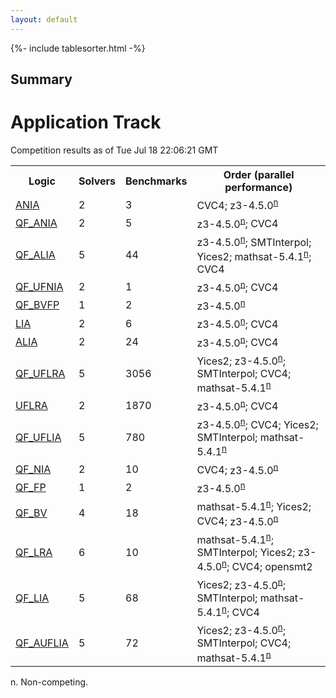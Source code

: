 ```yaml
---
layout: default
---
```

{%- include tablesorter.html -%}

## Summary

<H1>Application Track</H1>Competition results as of Tue Jul 18 22:06:21 GMT

<table>
<tr class="center">
<th>Logic</th>
<th>Solvers</th>
<th>Benchmarks</th>
<th>Order (parallel performance)</th>
</tr>
<tr>
<td rowspan="2"><a href="ANIA-app.shtml">ANIA</a>
</td>
<td rowspan="2">2</td>
<td rowspan="2">3</td>
<td>CVC4; <span class="non-competing-grey">z3-4.5.0<SUP><a href="#fn">n</a></SUP></span>
</td>
</tr>
<tr>
</tr>
<tr>
<td rowspan="2"><a href="QF_ANIA-app.shtml">QF_ANIA</a>
</td>
<td rowspan="2">2</td>
<td rowspan="2">5</td>
<td><span class="non-competing-grey">z3-4.5.0<SUP><a href="#fn">n</a></SUP></span>; CVC4</td>
</tr>
<tr>
</tr>
<tr>
<td rowspan="2"><a href="QF_ALIA-app.shtml">QF_ALIA</a>
</td>
<td rowspan="2">5</td>
<td rowspan="2">44</td>
<td><span class="non-competing-grey">z3-4.5.0<SUP><a href="#fn">n</a></SUP></span>; SMTInterpol; Yices2; <span class="non-competing-grey">mathsat-5.4.1<SUP><a href="#fn">n</a></SUP></span>; CVC4</td>
</tr>
<tr>
</tr>
<tr>
<td rowspan="2"><a href="QF_UFNIA-app.shtml">QF_UFNIA</a>
</td>
<td rowspan="2">2</td>
<td rowspan="2">1</td>
<td><span class="non-competing-grey">z3-4.5.0<SUP><a href="#fn">n</a></SUP></span>; CVC4</td>
</tr>
<tr>
</tr>
<tr>
<td rowspan="2"><a href="QF_BVFP-app.shtml">QF_BVFP</a>
</td>
<td rowspan="2">1</td>
<td rowspan="2">2</td>
<td><span class="non-competing-grey">z3-4.5.0<SUP><a href="#fn">n</a></SUP></span>
</td>
</tr>
<tr>
</tr>
<tr>
<td rowspan="2"><a href="LIA-app.shtml">LIA</a>
</td>
<td rowspan="2">2</td>
<td rowspan="2">6</td>
<td><span class="non-competing-grey">z3-4.5.0<SUP><a href="#fn">n</a></SUP></span>; CVC4</td>
</tr>
<tr>
</tr>
<tr>
<td rowspan="2"><a href="ALIA-app.shtml">ALIA</a>
</td>
<td rowspan="2">2</td>
<td rowspan="2">24</td>
<td><span class="non-competing-grey">z3-4.5.0<SUP><a href="#fn">n</a></SUP></span>; CVC4</td>
</tr>
<tr>
</tr>
<tr>
<td rowspan="2"><a href="QF_UFLRA-app.shtml">QF_UFLRA</a>
</td>
<td rowspan="2">5</td>
<td rowspan="2">3056</td>
<td>Yices2; <span class="non-competing-grey">z3-4.5.0<SUP><a href="#fn">n</a></SUP></span>; SMTInterpol; CVC4; <span class="non-competing-grey">mathsat-5.4.1<SUP><a href="#fn">n</a></SUP></span>
</td>
</tr>
<tr>
</tr>
<tr>
<td rowspan="2"><a href="UFLRA-app.shtml">UFLRA</a>
</td>
<td rowspan="2">2</td>
<td rowspan="2">1870</td>
<td><span class="non-competing-grey">z3-4.5.0<SUP><a href="#fn">n</a></SUP></span>; CVC4</td>
</tr>
<tr>
</tr>
<tr>
<td rowspan="2"><a href="QF_UFLIA-app.shtml">QF_UFLIA</a>
</td>
<td rowspan="2">5</td>
<td rowspan="2">780</td>
<td><span class="non-competing-grey">z3-4.5.0<SUP><a href="#fn">n</a></SUP></span>; CVC4; Yices2; SMTInterpol; <span class="non-competing-grey">mathsat-5.4.1<SUP><a href="#fn">n</a></SUP></span>
</td>
</tr>
<tr>
</tr>
<tr>
<td rowspan="2"><a href="QF_NIA-app.shtml">QF_NIA</a>
</td>
<td rowspan="2">2</td>
<td rowspan="2">10</td>
<td>CVC4; <span class="non-competing-grey">z3-4.5.0<SUP><a href="#fn">n</a></SUP></span>
</td>
</tr>
<tr>
</tr>
<tr>
<td rowspan="2"><a href="QF_FP-app.shtml">QF_FP</a>
</td>
<td rowspan="2">1</td>
<td rowspan="2">2</td>
<td><span class="non-competing-grey">z3-4.5.0<SUP><a href="#fn">n</a></SUP></span>
</td>
</tr>
<tr>
</tr>
<tr>
<td rowspan="2"><a href="QF_BV-app.shtml">QF_BV</a>
</td>
<td rowspan="2">4</td>
<td rowspan="2">18</td>
<td><span class="non-competing-grey">mathsat-5.4.1<SUP><a href="#fn">n</a></SUP></span>; Yices2; CVC4; <span class="non-competing-grey">z3-4.5.0<SUP><a href="#fn">n</a></SUP></span>
</td>
</tr>
<tr>
</tr>
<tr>
<td rowspan="2"><a href="QF_LRA-app.shtml">QF_LRA</a>
</td>
<td rowspan="2">6</td>
<td rowspan="2">10</td>
<td><span class="non-competing-grey">mathsat-5.4.1<SUP><a href="#fn">n</a></SUP></span>; SMTInterpol; Yices2; <span class="non-competing-grey">z3-4.5.0<SUP><a href="#fn">n</a></SUP></span>; CVC4; opensmt2</td>
</tr>
<tr>
</tr>
<tr>
<td rowspan="2"><a href="QF_LIA-app.shtml">QF_LIA</a>
</td>
<td rowspan="2">5</td>
<td rowspan="2">68</td>
<td>Yices2; <span class="non-competing-grey">z3-4.5.0<SUP><a href="#fn">n</a></SUP></span>; SMTInterpol; <span class="non-competing-grey">mathsat-5.4.1<SUP><a href="#fn">n</a></SUP></span>; CVC4</td>
</tr>
<tr>
</tr>
<tr>
<td rowspan="2"><a href="QF_AUFLIA-app.shtml">QF_AUFLIA</a>
</td>
<td rowspan="2">5</td>
<td rowspan="2">72</td>
<td>Yices2; <span class="non-competing-grey">z3-4.5.0<SUP><a href="#fn">n</a></SUP></span>; SMTInterpol; CVC4; <span class="non-competing-grey">mathsat-5.4.1<SUP><a href="#fn">n</a></SUP></span>
</td>
</tr>
<tr>
</tr>
</table><span id="fn"> n. Non-competing.</span>


